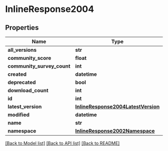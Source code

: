# InlineResponse2004

## Properties
Name | Type | Description | Notes
------------ | ------------- | ------------- | -------------
**all_versions** | **str** |  | [optional] 
**community_score** | **float** |  | [optional] 
**community_survey_count** | **int** |  | [optional] 
**created** | **datetime** |  | [optional] 
**deprecated** | **bool** |  | [optional] 
**download_count** | **int** |  | [optional] 
**id** | **int** |  | [optional] 
**latest_version** | [**InlineResponse2004LatestVersion**](InlineResponse2004LatestVersion.md) |  | 
**modified** | **datetime** |  | [optional] 
**name** | **str** |  | 
**namespace** | [**InlineResponse2002Namespace**](InlineResponse2002Namespace.md) |  | [optional] 

[[Back to Model list]](../README.md#documentation-for-models) [[Back to API list]](../README.md#documentation-for-api-endpoints) [[Back to README]](../README.md)


